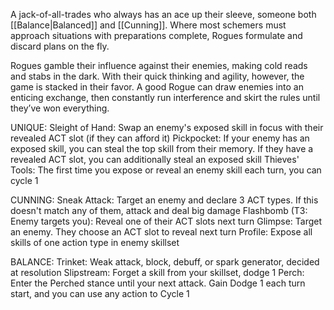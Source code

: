 A jack-of-all-trades who always has an ace up their sleeve, someone both [[Balance|Balanced]] and [[Cunning]]. Where most schemers must approach situations with preparations complete, Rogues formulate and discard plans on the fly.

Rogues gamble their influence against their enemies, making cold reads and stabs in the dark. With their quick thinking and agility, however, the game is stacked in their favor. A good Rogue can draw enemies into an enticing exchange, then constantly run interference and skirt the rules until they’ve won everything.

UNIQUE:
Sleight of Hand: Swap an enemy's exposed skill in focus with their revealed ACT slot (if they can afford it)
Pickpocket: If your enemy has an exposed skill, you can steal the top skill from their memory. If they have a revealed ACT slot, you can additionally steal an exposed skill
Thieves' Tools: The first time you expose or reveal an enemy skill each turn, you can cycle 1

CUNNING:
Sneak Attack: Target an enemy and declare 3 ACT types. If this doesn't match any of them, attack and deal big damage
Flashbomb (T3: Enemy targets you): Reveal one of their ACT slots next turn
Glimpse: Target an enemy. They choose an ACT slot to reveal next turn
Profile: Expose all skills of one action type in enemy skillset

BALANCE:
Trinket: Weak attack, block, debuff, or spark generator, decided at resolution
Slipstream: Forget a skill from your skillset, dodge 1
Perch: Enter the Perched stance until your next attack. Gain Dodge 1 each turn start, and you can use any action to Cycle 1